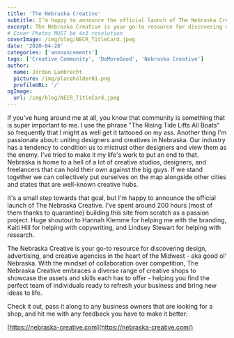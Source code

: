 ```yaml
---
title: 'The Nebraska Creative'
subtitle: I’m happy to announce the official launch of The Nebraska Creative.
excerpt: The Nebraska Creative is your go-to resource for discovering design, advertising, and creative agencies in the heart of the Midwest – aka good ol’ Nebraska.
# Cover Photos MUST be 4x3 resolution
coverImage: /img/blog/NECR_TitleCard.jpeg
date: '2020-04-28'
categories: ['announcements']
tags: ['Creative Community', 'DoMoreGood', 'Nebraska Creative']
author:
  name: Jordan Lambrecht
  picture: /img/placeholder01.png
  profileURL: '/'
ogImage:
  url: /img/blog/NECR_TitleCard.jpeg
---
```

If you've hung around me at all, you know that community is something that is super important to me. I use the phrase "The Rising Tide Lifts All Boats" so frequently that I might as well get it tattooed on my ass. Another thing I'm passionate about: uniting designers and creatives in Nebraska. Our industry has a tendency to condition us to mistrust other designers and view them as the enemy. I've tried to make it my life's work to put an end to that. Nebraska is home to a hell of a lot of creative studios, designers, and freelancers that can hold their own against the big guys. If we stand together we can collectively put ourselves on the map alongside other cities and states that are well-known creative hubs.

It's a small step towards that goal, but I'm happy to announce the official launch of The Nebraska Creative. I've spent around 200 hours (most of them thanks to quarantine) building this site from scratch as a passion project. Huge shoutout to Hannah Klemme for helping me with the branding, Kaiti Hill for helping with copywriting, and Lindsey Stewart for helping with research.

The Nebraska Creative is your go-to resource for discovering design, advertising, and creative agencies in the heart of the Midwest - aka good ol' Nebraska. With the mindset of collaboration over competition, The Nebraska Creative embraces a diverse range of creative shops to showcase the assets and skills each has to offer - helping you find the perfect team of individuals ready to refresh your business and bring new ideas to life.

Check it out, pass it along to any business owners that are looking for a shop, and hit me with any feedback you have to make it better:

[https://nebraska-creative.com](https://nebraska-creative.com/)